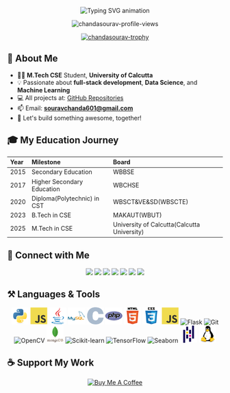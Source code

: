 <p align="center">
  <img src="https://readme-typing-svg.herokuapp.com?font=Fira+Code&weight=500&size=25&pause=800&color=36BCF7&center=true&vCenter=true&width=700&lines=Hi+there!+I'm+Sourav+Chanda;Frontend+%7C+Backend+Developer;+Open+Source+Enthusiast;+Data+Science+%26+Machine+Learning+Enthusiast;Let's+Code+Together!+%F0%9F%92%BB" alt="Typing SVG animation" />
</p>
<p align="center">
  <img src="https://komarev.com/ghpvc/?username=chandasourav&label=Profile%20views&color=0e75b6&style=flat" alt="chandasourav-profile-views" />
</p>
<p align="center">
  <a href="https://github.com/ryo-ma/github-profile-trophy">
    <img src="https://github-profile-trophy.vercel.app/?username=chandasourav&column=7&theme=onedark&margin-w=6" alt="chandasourav-trophy" />
  </a>
</p>

## 🌱 About Me

- 🧑‍🎓 **M.Tech CSE** Student, **University of Calcutta**
- 💡 Passionate about **full-stack development**, **Data Science**, and **Machine Learning**
- 💻 All projects at: [GitHub Repositories](https://github.com/ChandaSourav?tab=repositories)
- 📫 Email: **souravchanda601@gmail.com**
- 🔗 Let's build something awesome, together!

## 🎓 My Education Journey

| Year | Milestone |  Board |
| :-- | :-- | :-- |
| 2015 | Secondary Education | WBBSE |
| 2017 | Higher Secondary Education | WBCHSE |
| 2020 | Diploma(Polytechnic) in CST | WBSCT\&VE\&SD(WBSCTE) |
| 2023 | B.Tech in CSE | MAKAUT(WBUT) |
| 2025 | M.Tech in CSE | University of Calcutta(Calcutta University) |

## 🤝 Connect with Me

<p align="center">
  <a href="https://x.com/_SouravChanda_" target="blank"><img src="https://img.shields.io/badge/Twitter-1DA1F2?style=for-the-badge&logo=twitter&logoColor=white" /></a>
  <a href="https://www.linkedin.com/in/sourav-chanda/" target="blank"><img src="https://img.shields.io/badge/LinkedIn-0A66C2?style=for-the-badge&logo=linkedin&logoColor=white" /></a>
  <a href="https://kaggle.com/souravchanda01" target="blank"><img src="https://img.shields.io/badge/Kaggle-20BEFF?style=for-the-badge&logo=kaggle&logoColor=white" /></a>
  <a href="https://facebook.com/souravchanda.chanda.7" target="blank"><img src="https://img.shields.io/badge/Facebook-1877F2?style=for-the-badge&logo=facebook&logoColor=white" /></a>
  <a href="https://instagram.com/souravchanda01" target="blank"><img src="https://img.shields.io/badge/Instagram-E4405F?style=for-the-badge&logo=instagram&logoColor=white" /></a>
  <a href="https://www.leetcode.com/souravc01" target="blank"><img src="https://img.shields.io/badge/LeetCode-FFA116?style=for-the-badge&logo=LeetCode&logoColor=black" /></a>
  <a href="https://discord.com/users/Sourav01#9014" target="blank"><img src="https://img.shields.io/badge/Discord-5865F2?style=for-the-badge&logo=discord&logoColor=white" /></a>
</p>

## ⚒️ Languages \& Tools

<p align="center">
  <img src="https://raw.githubusercontent.com/devicons/devicon/master/icons/python/python-original.svg" width="40" alt="Python" />
  <img src="https://raw.githubusercontent.com/devicons/devicon/master/icons/javascript/javascript-original.svg" width="40" alt="JavaScript"/>
  <img src="https://raw.githubusercontent.com/devicons/devicon/master/icons/java/java-original.svg" width="40" alt="Java"/>
  <img src="https://raw.githubusercontent.com/devicons/devicon/master/icons/mysql/mysql-original-wordmark.svg" width="40" alt="MySQL"/>
  <img src="https://raw.githubusercontent.com/devicons/devicon/master/icons/c/c-original.svg" width="40" alt="C"/>
  <img src="https://raw.githubusercontent.com/devicons/devicon/master/icons/php/php-original.svg" width="40" alt="PHP"/>
  <img src="https://raw.githubusercontent.com/devicons/devicon/master/icons/html5/html5-original-wordmark.svg" width="40" alt="HTML5"/>
  <img src="https://raw.githubusercontent.com/devicons/devicon/master/icons/css3/css3-original-wordmark.svg" width="40" alt="CSS3"/>
  <img src="https://raw.githubusercontent.com/devicons/devicon/master/icons/javascript/javascript-original.svg" width="40" alt="JavaScript"/>
  <img src="https://www.vectorlogo.zone/logos/palletsprojects_flask/palletsprojects_flask-icon.svg" width="40" alt="Flask"/>
  <img src="https://www.vectorlogo.zone/logos/git-scm/git-scm-icon.svg" width="40" alt="Git"/>
  <img src="https://www.vectorlogo.zone/logos/opencv/opencv-icon.svg" width="40" alt="OpenCV"/>
  <img src="https://raw.githubusercontent.com/devicons/devicon/master/icons/mongodb/mongodb-original-wordmark.svg" width="40" alt="MongoDB"/>
  <img src="https://upload.wikimedia.org/wikipedia/commons/0/05/Scikit_learn_logo_small.svg" width="40" alt="Scikit-learn"/>
  <img src="https://www.vectorlogo.zone/logos/tensorflow/tensorflow-icon.svg" width="40" alt="TensorFlow"/>
  <img src="https://seaborn.pydata.org/_static/logo-wide-lightbg.svg" width="80" alt="Seaborn"/>
  <img src="https://raw.githubusercontent.com/devicons/devicon/master/icons/pandas/pandas-original.svg" width="40" alt="Pandas"/>
  <img src="https://raw.githubusercontent.com/devicons/devicon/master/icons/linux/linux-original.svg" width="40" alt="Linux"/>
</p>

## ☕ Support My Work

<p align="center">
  <a href="https://www.buymeacoffee.com/souravchanda">
    <img src="https://cdn.buymeacoffee.com/buttons/v2/default-yellow.png" height="50" width="210" alt="Buy Me A Coffee" />
  </a>
</p>




